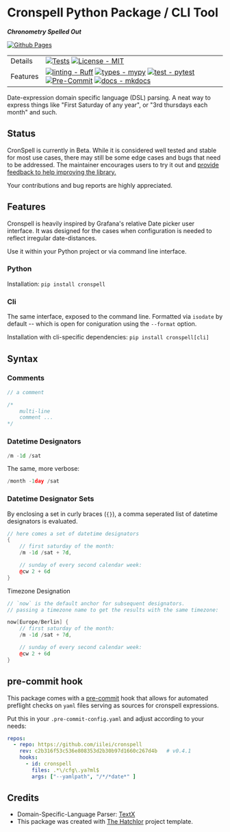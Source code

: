 
# Cronspell Python Package / CLI Tool
***Chronometry Spelled Out***


[![Github Pages][Github Pages]][Github Pages Link]


|          |                                                                                                                                                                                                                                   |
| -------- | --------------------------------------------------------------------------------------------------------------------------------------------------------------------------------------------------------------------------------- |
| Details  | [![Tests][Tests-image]][Tests-link] [![License - MIT][MIT-image]][MIT-link]                                                                                                                                                       |
| Features | [![linting - Ruff][ruff-image]][ruff-link] [![types - mypy][mypy-image]][mypy-link] [![test - pytest][pytest-image]][pytest-link]  [![Pre-Commit][precommit-image]][precommit-link] [![docs - mkdocs][mkdocs-image]][mkdocs-link] |

Date-expression domain specific language (DSL) parsing. A neat way to express things like "First Saturday of any year", or "3rd thursdays each month" and such.


## Status

CronSpell is currently in Beta. While it is considered well tested and stable for most use cases, there may still be some edge cases and bugs that need to be addressed. The maintainer encourages users to try it out and [provide feedback to help improving the library.](https://github.com/iilei/cronspell/issues)

Your contributions and bug reports are highly appreciated.

## Features

Cronspell is heavily inspired by Grafana's relative Date picker user interface. It was designed for the cases when configuration is needed to reflect irregular date-distances.

Use it within your Python project or via command line interface.

### Python

Installation: `pip install cronspell`

### Cli

The same interface, exposed to the command line. Formatted via `isodate` by default -- which is
open for coniguration using the `--format` option.

Installation with cli-specific dependencies: `pip install cronspell[cli]`


## Syntax

### Comments
```cpp
// a comment
```

```cpp
/*
    multi-line
    comment ...
*/
```


### Datetime Designators
```cpp
/m -1d /sat
```

The same, more verbose:

```cpp
/month -1day /sat
```

### Datetime Designator Sets

By enclosing a set in curly braces (`{}`), a comma seperated list of datetime designators is evaluated.

```cpp
// here comes a set of datetime designators
{
    // first saturday of the month:
    /m -1d /sat + 7d,

    // sunday of every second calendar week:
    @cw 2 + 6d
}
```

Timezone Designation

```cpp
// `now` is the default anchor for subsequent designators.
// passing a timezone name to get the results with the same timezone:

now[Europe/Berlin] {
    // first saturday of the month:
    /m -1d /sat + 7d,

    // sunday of every second calendar week:
    @cw 2 + 6d
}
```

## pre-commit hook

This package comes with a [pre-commit](https://pre-commit.com/) hook that allows for automated
preflight checks on `yaml` files serving as sources for cronspell expressions.

Put this in your `.pre-commit-config.yaml` and adjust according to your needs:

```yaml
repos:
  - repo: https://github.com/iilei/cronspell
    rev: c2b316f53c536e808353d2b30b97d1660c267d4b   # v0.4.1
    hooks:
      - id: cronspell
        files: .*\/cfg\.ya?ml$
        args: ["--yamlpath", "/*/*date*" ]

```


## Credits

* Domain-Specific-Language Parser: [TextX]
* This package was created with [The Hatchlor] project template.

[TextX]: https://textx.github.io/textX/
[The Hatchlor]: https://github.com/florianwilhelm/the-hatchlor



[Tests-image]: https://github.com/iilei/cronspell/actions/workflows/tests.yml/badge.svg?branch=master
[Tests-link]: https://github.com/iilei/cronspell/actions/workflows/tests.yml
[hatch-image]: https://img.shields.io/badge/%F0%9F%A5%9A-hatch-4051b5.svg
[hatch-link]: https://github.com/pypa/hatch
[ruff-image]: https://img.shields.io/endpoint?url=https://raw.githubusercontent.com/astral-sh/ruff/main/assets/badge/v2.json
[ruff-link]: https://github.com/charliermarsh/ruff
[mypy-image]: https://img.shields.io/badge/Types-mypy-blue.svg
[mypy-link]: https://mypy-lang.org/
[pytest-image]: https://img.shields.io/static/v1?label=‎&message=Pytest&logo=Pytest&color=0A9EDC&logoColor=white
[pytest-link]:  https://docs.pytest.org/
[mkdocs-image]: https://img.shields.io/static/v1?label=‎&message=mkdocs&logo=Material+for+MkDocs&color=526CFE&logoColor=white
[mkdocs-link]: https://www.mkdocs.org/
[precommit-image]: https://img.shields.io/static/v1?label=‎&message=pre-commit&logo=pre-commit&color=76877c
[precommit-link]: https://pre-commit.com/
[MIT-image]: https://img.shields.io/badge/License-MIT-9400d3.svg
[MIT-link]: https://raw.githubusercontent.com/iilei/cronspell/refs/heads/master/LICENSE.txt
[Github Pages]: https://img.shields.io/badge/github%20pages-121013?style=for-the-badge&logo=github&logoColor=teal
[Github Pages Link]: https://iilei.github.io/cronspell/
